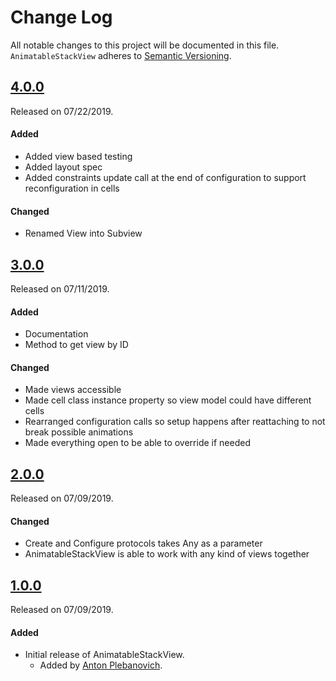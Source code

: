 # Change Log
All notable changes to this project will be documented in this file.
`AnimatableStackView` adheres to [Semantic Versioning](http://semver.org/).

## [4.0.0](https://github.com/APUtils/AnimatableStackView/releases/tag/4.0.0)
Released on 07/22/2019.

#### Added
- Added view based testing
- Added layout spec
- Added constraints update call at the end of configuration to support reconfiguration in cells

#### Changed
- Renamed View into Subview


## [3.0.0](https://github.com/APUtils/AnimatableStackView/releases/tag/3.0.0)
Released on 07/11/2019.

#### Added
- Documentation
- Method to get view by ID

#### Changed
- Made views accessible
- Made cell class instance property so view model could have different cells
- Rearranged configuration calls so setup happens after reattaching to not break possible animations
- Made everything open to be able to override if needed


## [2.0.0](https://github.com/APUtils/AnimatableStackView/releases/tag/2.0.0)
Released on 07/09/2019.

#### Changed
- Create and Configure protocols takes Any as a parameter
- AnimatableStackView is able to work with any kind of views together


## [1.0.0](https://github.com/APUtils/AnimatableStackView/releases/tag/1.0.0)
Released on 07/09/2019.

#### Added
- Initial release of AnimatableStackView.
  - Added by [Anton Plebanovich](https://github.com/anton-plebanovich).
